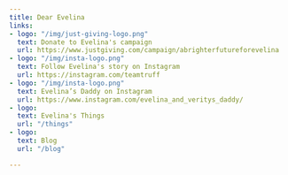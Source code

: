 ```yaml
---
title: Dear Evelina
links:
- logo: "/img/just-giving-logo.png"
  text: Donate to Evelina's campaign
  url: https://www.justgiving.com/campaign/abrighterfutureforevelina
- logo: "/img/insta-logo.png"
  text: Follow Evelina's story on Instagram
  url: https://instagram.com/teamtruff
- logo: "/img/insta-logo.png"
  text: Evelina’s Daddy on Instagram
  url: https://www.instagram.com/evelina_and_veritys_daddy/
- logo: 
  text: Evelina's Things
  url: "/things"
- logo: 
  text: Blog
  url: "/blog"

---
```

